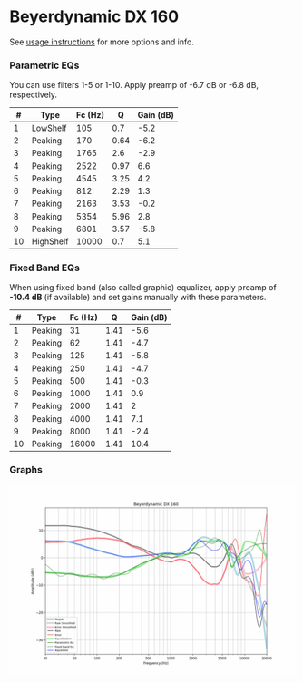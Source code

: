 # Beyerdynamic DX 160
See [usage instructions](https://github.com/jaakkopasanen/AutoEq#usage) for more options and info.

### Parametric EQs
You can use filters 1-5 or 1-10. Apply preamp of -6.7 dB or -6.8 dB, respectively.

|   # | Type      |   Fc (Hz) |    Q |   Gain (dB) |
|-----|-----------|-----------|------|-------------|
|   1 | LowShelf  |       105 | 0.7  |        -5.2 |
|   2 | Peaking   |       170 | 0.64 |        -6.2 |
|   3 | Peaking   |      1765 | 2.6  |        -2.9 |
|   4 | Peaking   |      2522 | 0.97 |         6.6 |
|   5 | Peaking   |      4545 | 3.25 |         4.2 |
|   6 | Peaking   |       812 | 2.29 |         1.3 |
|   7 | Peaking   |      2163 | 3.53 |        -0.2 |
|   8 | Peaking   |      5354 | 5.96 |         2.8 |
|   9 | Peaking   |      6801 | 3.57 |        -5.8 |
|  10 | HighShelf |     10000 | 0.7  |         5.1 |

### Fixed Band EQs
When using fixed band (also called graphic) equalizer, apply preamp of **-10.4 dB** (if available) and set gains manually with these parameters.

|   # | Type    |   Fc (Hz) |    Q |   Gain (dB) |
|-----|---------|-----------|------|-------------|
|   1 | Peaking |        31 | 1.41 |        -5.6 |
|   2 | Peaking |        62 | 1.41 |        -4.7 |
|   3 | Peaking |       125 | 1.41 |        -5.8 |
|   4 | Peaking |       250 | 1.41 |        -4.7 |
|   5 | Peaking |       500 | 1.41 |        -0.3 |
|   6 | Peaking |      1000 | 1.41 |         0.9 |
|   7 | Peaking |      2000 | 1.41 |         2   |
|   8 | Peaking |      4000 | 1.41 |         7.1 |
|   9 | Peaking |      8000 | 1.41 |        -2.4 |
|  10 | Peaking |     16000 | 1.41 |        10.4 |

### Graphs
![](./Beyerdynamic%20DX%20160.png)
